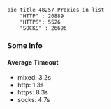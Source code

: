 
```mermaid
pie title 48257 Proxies in list
    "HTTP" : 20889
    "HTTPS": 5526
    "SOCKS" : 26696
```

### Some Info
#### Average Timeout

- mixed: 3.2s
- http: 1.3s
- https: 8.3s
- socks: 4.7s
